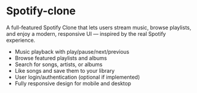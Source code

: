 # Spotify-clone

A full-featured Spotify Clone that lets users stream music, browse playlists, and enjoy a modern, responsive UI — inspired by the real Spotify experience.

-  Music playback with play/pause/next/previous
-  Browse featured playlists and albums
-  Search for songs, artists, or albums
-  Like songs and save them to your library
-  User login/authentication (optional if implemented)
-  Fully responsive design for mobile and desktop
